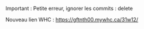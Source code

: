 Important : Petite erreur, ignorer les commits : delete

Nouveau lien WHC : https://gftnth00.mywhc.ca/31w12/
